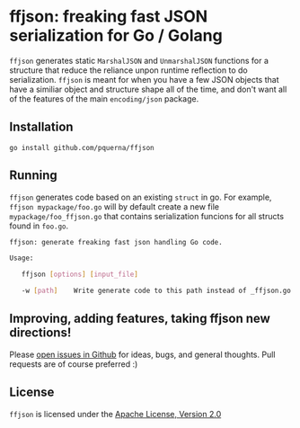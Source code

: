 # ffjson: freaking fast JSON serialization for Go / Golang

`ffjson` generates static `MarshalJSON` and `UnmarshalJSON` functions for a structure that reduce the reliance unpon runtime reflection to do serialization.  `ffjson` is meant for when you have a few JSON objects that have a similiar object and structure shape all of the time, and don't want all of the features of the main `encoding/json` package.

## Installation

    go install github.com/pquerna/ffjson

## Running

`ffjson` generates code based on an existing `struct` in go.  For example, `ffjson mypackage/foo.go` will by default create a new file `mypackage/foo_ffjson.go` that contains serialization funcions for all structs found in `foo.go`.

```sh
ffjson: generate freaking fast json handling Go code.

Usage:

   ffjson [options] [input_file]

   -w [path]  	Write generate code to this path instead of _ffjson.go.
 ```


## Improving, adding features, taking ffjson new directions!

Please [open issues in Github](https://github.com/pquerna/ffjson/issues) for ideas, bugs, and general thoughts.  Pull requests are of course preferred :)

## License

`ffjson` is licensed under the [Apache License, Version 2.0](./LICENSE)

